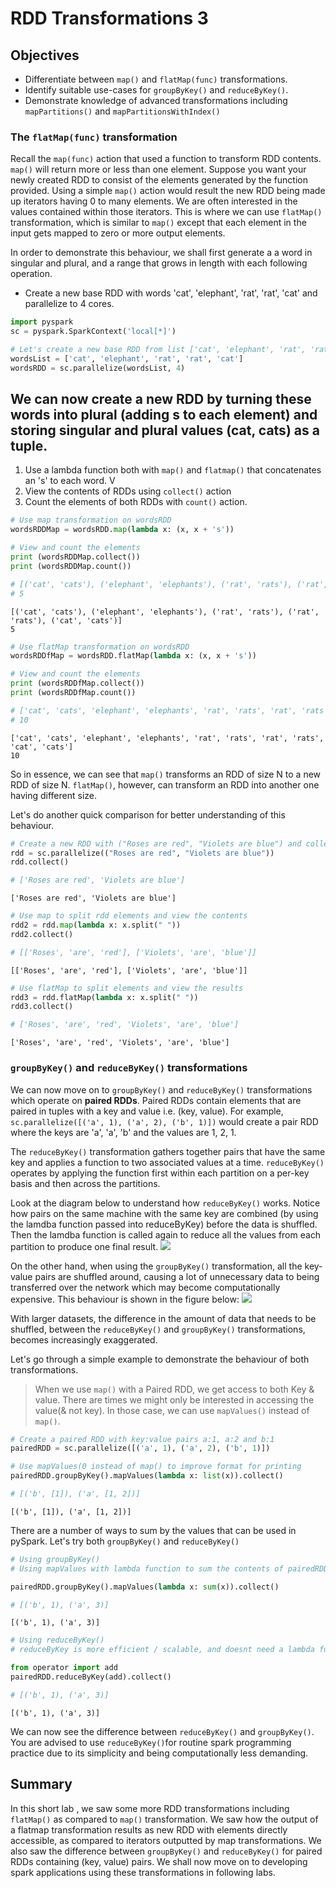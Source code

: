 
# RDD Transformations 3

## Objectives

* Differentiate between `map()` and `flatMap(func)` transformations. 
* Identify suitable use-cases for `groupByKey()` and `reduceByKey()`.
* Demonstrate knowledge of advanced transformations including `mapPartitions()` and `mapPartitionsWithIndex()`

### The `flatMap(func)` transformation

Recall the `map(func)` action that used a function to transform RDD contents. `map()` will return more or less than one element. Suppose you want your newly created RDD to consist of the elements generated by the function provided. Using a simple `map()` action would result the new RDD being made up iterators having 0 to many elements. We are often interested in the values contained within those iterators. This is where we can use `flatMap()` transformation, which is similar to `map()` except that each element in the input gets mapped to zero or more output elements. 

In order to demonstrate this behaviour, we shall first generate a a word in singular and plural, and a range that grows in length with each following operation. 

* Create a new base RDD with words 'cat', 'elephant', 'rat', 'rat', 'cat' and parallelize to 4 cores. 


```python
import pyspark
sc = pyspark.SparkContext('local[*]')
```


```python
# Let's create a new base RDD from list ['cat', 'elephant', 'rat', 'rat', 'cat'] and paralellize to 4 cores
wordsList = ['cat', 'elephant', 'rat', 'rat', 'cat']
wordsRDD = sc.parallelize(wordsList, 4)
```

## We can now create a new RDD by turning these words into plural (adding s to each element) and storing singular and plural values (cat, cats) as a tuple. 

1. Use a lambda function both with `map()` and `flatmap()` that concatenates an 's' to each word. V
2. View the contents of RDDs using `collect()` action
3. Count the elements of both RDDs with `count()` action. 


```python
# Use map transformation on wordsRDD
wordsRDDMap = wordsRDD.map(lambda x: (x, x + 's'))

# View and count the elements
print (wordsRDDMap.collect())
print (wordsRDDMap.count())

# [('cat', 'cats'), ('elephant', 'elephants'), ('rat', 'rats'), ('rat', 'rats'), ('cat', 'cats')]
# 5
```

    [('cat', 'cats'), ('elephant', 'elephants'), ('rat', 'rats'), ('rat', 'rats'), ('cat', 'cats')]
    5
    


```python
# Use flatMap transformation on wordsRDD
wordsRDDfMap = wordsRDD.flatMap(lambda x: (x, x + 's'))

# View and count the elements
print (wordsRDDfMap.collect())
print (wordsRDDfMap.count())

# ['cat', 'cats', 'elephant', 'elephants', 'rat', 'rats', 'rat', 'rats', 'cat', 'cats']
# 10
```

    ['cat', 'cats', 'elephant', 'elephants', 'rat', 'rats', 'rat', 'rats', 'cat', 'cats']
    10
    

So in essence, we can see that `map()` transforms an RDD of size N to a new RDD of size N. `flatMap()`, however, can transform an RDD into another one having different size. 

Let's do another quick comparison for better understanding of this behaviour. 


```python
# Create a new RDD with ("Roses are red", "Violets are blue") and collect() contents
rdd = sc.parallelize(("Roses are red", "Violets are blue"))
rdd.collect()

# ['Roses are red', 'Violets are blue']
```




    ['Roses are red', 'Violets are blue']




```python
# Use map to split rdd elements and view the contents
rdd2 = rdd.map(lambda x: x.split(" "))
rdd2.collect()

# [['Roses', 'are', 'red'], ['Violets', 'are', 'blue']]
```




    [['Roses', 'are', 'red'], ['Violets', 'are', 'blue']]




```python
# Use flatMap to split elements and view the results
rdd3 = rdd.flatMap(lambda x: x.split(" "))
rdd3.collect()

# ['Roses', 'are', 'red', 'Violets', 'are', 'blue']
```




    ['Roses', 'are', 'red', 'Violets', 'are', 'blue']



### `groupByKey()` and `reduceByKey()` transformations

We can now move on to `groupByKey()` and `reduceByKey()` transformations which operate on **paired RDDs**. Paired RDDs contain elements that are paired in tuples with a key and value i.e. (key, value). For example, `sc.parallelize([('a', 1), ('a', 2), ('b', 1)])` would create a pair RDD where the keys are 'a', 'a', 'b' and the values are 1, 2, 1.

The `reduceByKey()` transformation gathers together pairs that have the same key and applies a function to two associated values at a time. `reduceByKey()` operates by applying the function first within each partition on a per-key basis and then across the partitions.

Look at the diagram below to understand how `reduceByKey()` works. Notice how pairs on the same machine with the same key are combined (by using the lamdba function passed into reduceByKey) before the data is shuffled. Then the lamdba function is called again to reduce all the values from each partition to produce one final result.
![](reduce_by.png)


On the other hand, when using the `groupByKey()` transformation, all the key-value pairs are shuffled around, causing a lot of unnecessary data to being transferred over the network which may become computationally expensive. This behaviour is shown in the figure below:
![](group_by.png)


With larger datasets, the difference in the amount of data that needs to be shuffled, between the `reduceByKey()` and `groupByKey()` transformations, becomes increasingly exaggerated.

Let's go through a simple example to demonstrate the behaviour of both transformations. 

> When we use `map()` with a Paired RDD, we get access to both Key & value. There are times we might only be interested in accessing the value(& not key). In those case, we can use `mapValues()` instead of `map()`.


```python
# Create a paired RDD with key:value pairs a:1, a:2 and b:1
pairedRDD = sc.parallelize([('a', 1), ('a', 2), ('b', 1)])

# Use mapValues(0 instead of map() to improve format for printing
pairedRDD.groupByKey().mapValues(lambda x: list(x)).collect()

# [('b', [1]), ('a', [1, 2])]
```




    [('b', [1]), ('a', [1, 2])]



There are a number of ways to sum by the values that can be used in pySpark. Let's try both `groupByKey()` and `reduceByKey()`


```python
# Using groupByKey()
# Using mapValues with lambda function to sum the contents of pairedRDD and .collect() the result

pairedRDD.groupByKey().mapValues(lambda x: sum(x)).collect()

# [('b', 1), ('a', 3)]
```




    [('b', 1), ('a', 3)]




```python
# Using reduceByKey()
# reduceByKey is more efficient / scalable, and doesnt need a lambda function. Use the add method with reduceByKey()

from operator import add
pairedRDD.reduceByKey(add).collect()

# [('b', 1), ('a', 3)]
```




    [('b', 1), ('a', 3)]



We can now see the difference between `reduceByKey()` and `groupByKey()`. You are advised to use `reduceByKey()`for routine spark programming practice due to its simplicity and being computationally less demanding. 


## Summary

In this short lab , we saw some more RDD transformations including `flatMap()` as compared to `map()` transformation. We saw how the output of a flatmap transformation results as new RDD with elements directly accessible, as compared to iterators outputted by map transformations. We also saw the difference between `groupByKey()` and `reduceByKey()` for paired RDDs containing (key, value) pairs. We shall now move on to developing spark applications using these transformations in following labs. 
